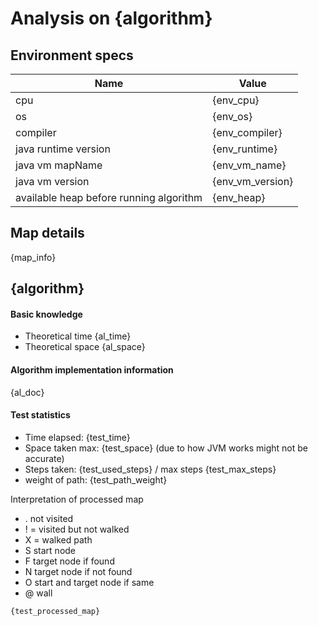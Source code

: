 # Analysis on {algorithm}
## Environment specs

| Name | Value |
|------|-------|
| cpu  | {env_cpu} |
| os   | {env_os}  |
| compiler | {env_compiler} |
| java runtime version | {env_runtime} |
| java vm mapName | {env_vm_name} |
| java vm version | {env_vm_version} |
| available heap before running algorithm | {env_heap} |


## Map details
{map_info}

## {algorithm}

#### Basic knowledge
* Theoretical time {al_time}
* Theoretical space {al_space}

#### Algorithm implementation information
{al_doc}

#### Test statistics
* Time elapsed: {test_time}
* Space taken max: {test_space} (due to how JVM works might not be accurate)
* Steps taken: {test_used_steps} / max steps {test_max_steps}
* weight of path: {test_path_weight}  

Interpretation of processed map

* . not visited
* ! = visited but not walked
* X = walked path
* S start node
* F target node if found
* N target node if not found
* O start and target node if same
* @ wall

```
{test_processed_map}
```
